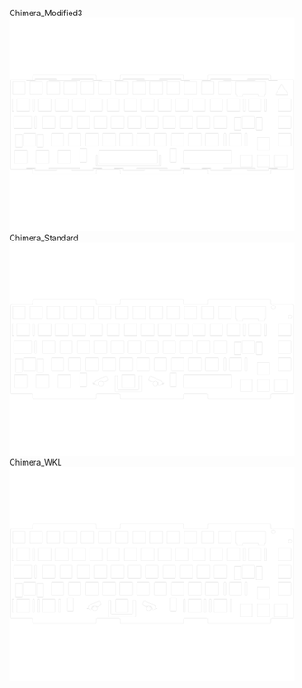 Chimera_Modified3<br/>![image](./Chimera_Modified3.png)Chimera_Standard<br/>![image](./Chimera_Standard.png)Chimera_WKL<br/>![image](./Chimera_WKL.png)